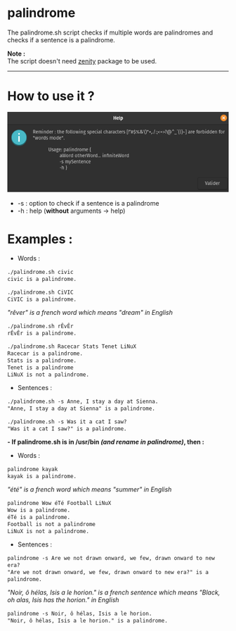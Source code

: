 # palindrome

The palindrome.sh script checks if multiple words are palindromes and checks if a sentence is a palindrome.

__Note :__  
The script doesn't need [zenity](https://help.gnome.org/users/zenity/) package to be used.
______________________________________

# How to use it ?

![Palindrome help](img/palindrome-help.png)

- -s : option to check if a sentence is a palindrome
- -h : help (__without__ arguments -> help)

# Examples : 

* Words :

```
./palindrome.sh civic
civic is a palindrome.
```

```
./palindrome.sh CiVIC
CiVIC is a palindrome.
```

_"rêver" is a french word which means "dream" in English_

```
./palindrome.sh rÊvÊr
rÊvÊr is a palindrome.
```

```
./palindrome.sh Racecar Stats Tenet LiNuX
Racecar is a palindrome.
Stats is a palindrome.
Tenet is a palindrome
LiNuX is not a palindrome.
```

* Sentences :

```
./palindrome.sh -s Anne, I stay a day at Sienna.
"Anne, I stay a day at Sienna" is a palindrome.
```

```
./palindrome.sh -s Was it a cat I saw?
"Was it a cat I saw?" is a palindrome.
```

__- If palindrome.sh is in /usr/bin _(and rename in palindrome)_, then :__

* Words :

```
palindrome kayak
kayak is a palindrome.
```
_"été" is a french word which means "summer" in English_

```
palindrome Wow éTé Football LiNuX
Wow is a palindrome.
éTé is a palindrome.
Football is not a palindrome
LiNuX is not a palindrome.
```

* Sentences :

```
palindrome -s Are we not drawn onward, we few, drawn onward to new era?
"Are we not drawn onward, we few, drawn onward to new era?" is a palindrome.
```

_"Noir, ô hélas, Isis a le horion." is a french sentence which means "Black, oh alas, Isis has the horion." in English_

```
palindrome -s Noir, ô hélas, Isis a le horion.
"Noir, ô hélas, Isis a le horion." is a palindrome.
```